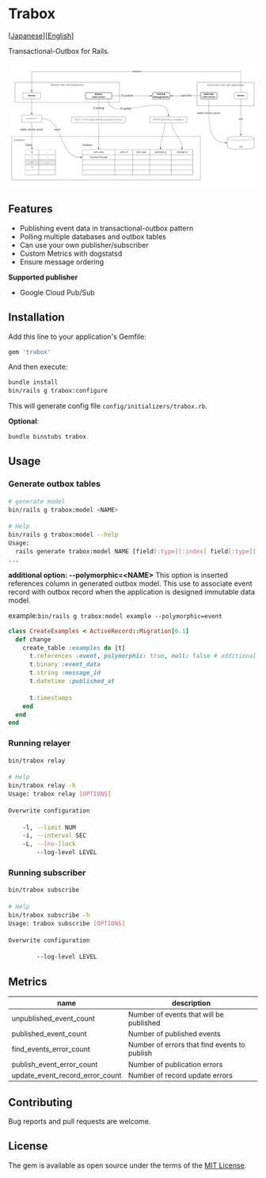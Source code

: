 # Trabox

\[[Japanese](README.ja.md)]\[[English](README.md)]

Transactional-Outbox for Rails.

![](./docs/images/architecture.jpg)

## Features

- Publishing event data in transactional-outbox pattern
- Polling multiple databases and outbox tables
- Can use your own publisher/subscriber
- Custom Metrics with dogstatsd
- Ensure message ordering

**Supported publisher**

- Google Cloud Pub/Sub

## Installation

Add this line to your application's Gemfile:

```ruby
gem 'trabox'
```

And then execute:

```bash
bundle install
bin/rails g trabox:configure
```

This will generate config file `config/initializers/trabox.rb`.

**Optional**:

```bash
bundle binstubs trabox
```

## Usage

### Generate outbox tables

```bash
# generate model
bin/rails g trabox:model <NAME>

# Help
bin/rails g trabox:model --help
Usage:
  rails generate trabox:model NAME [field[:type][:index] field[:type][:index]] [options]
...
```

**additional option: --polymorphic=\<NAME>**
This option is inserted references column in generated outbox model.
This use to associate event record with outbox record when the application is designed immutable data model.

example:`bin/rails g trabox:model example --polymorphic=event`

```ruby
class CreateExamples < ActiveRecord::Migration[6.1]
  def change
    create_table :examples do |t|
      t.references :event, polymorphic: true, null: false # additional column
      t.binary :event_data
      t.string :message_id
      t.datetime :published_at

      t.timestamps
    end
  end
end
```

### Running relayer

```bash
bin/trabox relay

# Help
bin/trabox relay -h
Usage: trabox relay [OPTIONS]

Overwrite configuration

    -l, --limit NUM
    -i, --interval SEC
    -L, --[no-]lock
        --log-level LEVEL


```

### Running subscriber

```bash
bin/trabox subscribe

# Help
bin/trabox subscribe -h
Usage: trabox subscribe [OPTIONS]

Overwrite configuration

        --log-level LEVEL
```

## Metrics

| name                            | description                                  |
| ------------------------------- | -------------------------------------------- |
| unpublished_event_count         | Number of events that will be published      |
| published_event_count           | Number of published events                   |
| find_events_error_count         | Number of errors that find events to publish |
| publish_event_error_count       | Number of publication errors                 |
| update_event_record_error_count | Number of record update errors               |

## Contributing

Bug reports and pull requests are welcome.

## License

The gem is available as open source under the terms of the [MIT License](https://opensource.org/licenses/MIT).
